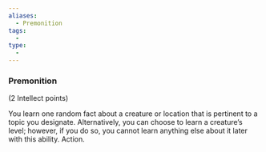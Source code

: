 ```yaml
---
aliases:
  - Premonition
tags:
  - 
type:
  - 
---
```

### Premonition

(2 Intellect points)

You learn one random fact about a creature or location that is pertinent to a topic you designate. Alternatively, you can choose to learn a creature’s level; however, if you do so, you cannot learn anything else about it later with this ability. Action.